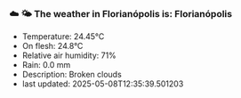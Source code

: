 ### ☁️ 🌤️  The weather in Florianópolis is: Florianópolis

- Temperature: 24.45°C
- On flesh: 24.8°C
- Relative air humidity: 71%
- Rain: 0.0 mm
- Description: Broken clouds
- last updated: 2025-05-08T12:35:39.501203
